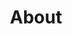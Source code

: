---
title: "About"
description: "My About page."
heroComponent:
  title: "My Awesome Headline"
  content: "Lorem ipsum dolor sit amet."
---